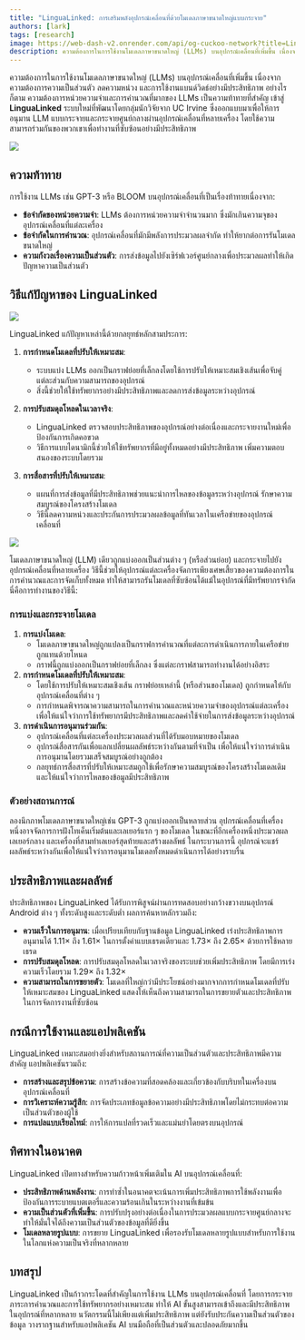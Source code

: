 ```yaml
---
title: "LinguaLinked: การเสริมพลังอุปกรณ์เคลื่อนที่ด้วยโมเดลภาษาขนาดใหญ่แบบกระจาย"
authors: [lark]
tags: [research]
image: https://web-dash-v2.onrender.com/api/og-cuckoo-network?title=LinguaLinked%3A%20%E0%B8%81%E0%B8%B2%E0%B8%A3%E0%B9%80%E0%B8%AA%E0%B8%A3%E0%B8%B4%E0%B8%A1%E0%B8%9E%E0%B8%A5%E0%B8%B1%E0%B8%87%E0%B8%AD%E0%B8%B8%E0%B8%9B%E0%B8%81%E0%B8%A3%E0%B8%93%E0%B9%8C%E0%B9%80%E0%B8%84%E0%B8%A5%E0%B8%B7%E0%B9%88%E0%B8%AD%E0%B8%99%E0%B8%97%E0%B8%B5%E0%B9%88%E0%B8%94%E0%B9%89%E0%B8%A7%E0%B8%A2%E0%B9%82%E0%B8%A1%E0%B9%80%E0%B8%94%E0%B8%A5%E0%B8%A0%E0%B8%B2%E0%B8%A9%E0%B8%B2%E0%B8%82%E0%B8%99%E0%B8%B2%E0%B8%94%E0%B9%83%E0%B8%AB%E0%B8%8D%E0%B9%88%E0%B9%81%E0%B8%9A%E0%B8%9A%E0%B8%81%E0%B8%A3%E0%B8%B0%E0%B8%88%E0%B8%B2%E0%B8%A2
description: ความต้องการในการใช้งานโมเดลภาษาขนาดใหญ่ (LLMs) บนอุปกรณ์เคลื่อนที่เพิ่มขึ้น เนื่องจากความต้องการความเป็นส่วนตัว ลดความหน่วง และการใช้งานแบนด์วิดธ์อย่างมีประสิทธิภาพ อย่างไรก็ตาม ความต้องการหน่วยความจำและการคำนวณที่มากของ LLMs เป็นความท้าทายที่สำคัญ
---
```


ความต้องการในการใช้งานโมเดลภาษาขนาดใหญ่ (LLMs) บนอุปกรณ์เคลื่อนที่เพิ่มขึ้น เนื่องจากความต้องการความเป็นส่วนตัว ลดความหน่วง และการใช้งานแบนด์วิดธ์อย่างมีประสิทธิภาพ อย่างไรก็ตาม ความต้องการหน่วยความจำและการคำนวณที่มากของ LLMs เป็นความท้าทายที่สำคัญ เข้าสู่ **LinguaLinked** ระบบใหม่ที่พัฒนาโดยกลุ่มนักวิจัยจาก UC Irvine ซึ่งออกแบบมาเพื่อให้การอนุมาน LLM แบบกระจายและกระจายศูนย์กลางผ่านอุปกรณ์เคลื่อนที่หลายเครื่อง โดยใช้ความสามารถร่วมกันของพวกเขาเพื่อทำงานที่ซับซ้อนอย่างมีประสิทธิภาพ

![](https://cuckoo-network.b-cdn.net/2024-07-08-lingualinked.webp)

## ความท้าทาย

การใช้งาน LLMs เช่น GPT-3 หรือ BLOOM บนอุปกรณ์เคลื่อนที่เป็นเรื่องท้าทายเนื่องจาก:
- **ข้อจำกัดของหน่วยความจำ**: LLMs ต้องการหน่วยความจำจำนวนมาก ซึ่งมักเกินความจุของอุปกรณ์เคลื่อนที่แต่ละเครื่อง
- **ข้อจำกัดในการคำนวณ**: อุปกรณ์เคลื่อนที่มักมีพลังการประมวลผลจำกัด ทำให้ยากต่อการรันโมเดลขนาดใหญ่
- **ความกังวลเรื่องความเป็นส่วนตัว**: การส่งข้อมูลไปยังเซิร์ฟเวอร์ศูนย์กลางเพื่อประมวลผลทำให้เกิดปัญหาความเป็นส่วนตัว

## วิธีแก้ปัญหาของ LinguaLinked

![](https://cuckoo-network.b-cdn.net/lingualinked.webp)

LinguaLinked แก้ปัญหาเหล่านี้ด้วยกลยุทธ์หลักสามประการ:

1. **การกำหนดโมเดลที่ปรับให้เหมาะสม**:
   - ระบบแบ่ง LLMs ออกเป็นกราฟย่อยที่เล็กลงโดยใช้การปรับให้เหมาะสมเชิงเส้นเพื่อจับคู่แต่ละส่วนกับความสามารถของอุปกรณ์
   - สิ่งนี้ช่วยให้ใช้ทรัพยากรอย่างมีประสิทธิภาพและลดการส่งข้อมูลระหว่างอุปกรณ์

2. **การปรับสมดุลโหลดในเวลาจริง**:
   - LinguaLinked ตรวจสอบประสิทธิภาพของอุปกรณ์อย่างต่อเนื่องและกระจายงานใหม่เพื่อป้องกันการเกิดคอขวด
   - วิธีการแบบไดนามิกนี้ช่วยให้ใช้ทรัพยากรที่มีอยู่ทั้งหมดอย่างมีประสิทธิภาพ เพิ่มความตอบสนองของระบบโดยรวม

3. **การสื่อสารที่ปรับให้เหมาะสม**:
   - แผนที่การส่งข้อมูลที่มีประสิทธิภาพช่วยแนะนำการไหลของข้อมูลระหว่างอุปกรณ์ รักษาความสมบูรณ์ของโครงสร้างโมเดล
   - วิธีนี้ลดความหน่วงและประกันการประมวลผลข้อมูลที่ทันเวลาในเครือข่ายของอุปกรณ์เคลื่อนที่

![](https://cuckoo-network.b-cdn.net/lingualinked-lb.webp)

โมเดลภาษาขนาดใหญ่ (LLM) เดียวถูกแบ่งออกเป็นส่วนต่าง ๆ (หรือส่วนย่อย) และกระจายไปยังอุปกรณ์เคลื่อนที่หลายเครื่อง วิธีนี้ช่วยให้อุปกรณ์แต่ละเครื่องจัดการเพียงเศษเสี้ยวของความต้องการในการคำนวณและการจัดเก็บทั้งหมด ทำให้สามารถรันโมเดลที่ซับซ้อนได้แม้ในอุปกรณ์ที่มีทรัพยากรจำกัด นี่คือการทำงานของวิธีนี้:

### การแบ่งและกระจายโมเดล

1. **การแบ่งโมเดล**:
   - โมเดลภาษาขนาดใหญ่ถูกแปลงเป็นกราฟการคำนวณที่แต่ละการดำเนินการภายในเครือข่ายถูกแทนด้วยโหนด
   - กราฟนี้ถูกแบ่งออกเป็นกราฟย่อยที่เล็กลง ซึ่งแต่ละกราฟสามารถทำงานได้อย่างอิสระ
2. **การกำหนดโมเดลที่ปรับให้เหมาะสม**:
   - โดยใช้การปรับให้เหมาะสมเชิงเส้น กราฟย่อยเหล่านี้ (หรือส่วนของโมเดล) ถูกกำหนดให้กับอุปกรณ์เคลื่อนที่ต่าง ๆ
   - การกำหนดพิจารณาความสามารถในการคำนวณและหน่วยความจำของอุปกรณ์แต่ละเครื่อง เพื่อให้แน่ใจว่าการใช้ทรัพยากรมีประสิทธิภาพและลดค่าใช้จ่ายในการส่งข้อมูลระหว่างอุปกรณ์
3. **การดำเนินการอนุมานร่วมกัน**:
   - อุปกรณ์เคลื่อนที่แต่ละเครื่องประมวลผลส่วนที่ได้รับมอบหมายของโมเดล
   - อุปกรณ์สื่อสารกันเพื่อแลกเปลี่ยนผลลัพธ์ระหว่างกันตามที่จำเป็น เพื่อให้แน่ใจว่าการดำเนินการอนุมานโดยรวมเสร็จสมบูรณ์อย่างถูกต้อง
   - กลยุทธ์การสื่อสารที่ปรับให้เหมาะสมถูกใช้เพื่อรักษาความสมบูรณ์ของโครงสร้างโมเดลเดิมและให้แน่ใจว่าการไหลของข้อมูลมีประสิทธิภาพ

### ตัวอย่างสถานการณ์

ลองนึกภาพโมเดลภาษาขนาดใหญ่เช่น GPT-3 ถูกแบ่งออกเป็นหลายส่วน อุปกรณ์เคลื่อนที่เครื่องหนึ่งอาจจัดการการฝังโทเค็นเริ่มต้นและเลเยอร์แรก ๆ ของโมเดล ในขณะที่อีกเครื่องหนึ่งประมวลผลเลเยอร์กลาง และเครื่องที่สามทำเลเยอร์สุดท้ายและสร้างผลลัพธ์ ในกระบวนการนี้ อุปกรณ์จะแชร์ผลลัพธ์ระหว่างกันเพื่อให้แน่ใจว่าการอนุมานโมเดลทั้งหมดดำเนินการได้อย่างราบรื่น

## ประสิทธิภาพและผลลัพธ์

ประสิทธิภาพของ LinguaLinked ได้รับการพิสูจน์ผ่านการทดสอบอย่างกว้างขวางบนอุปกรณ์ Android ต่าง ๆ ทั้งระดับสูงและระดับต่ำ ผลการค้นหาหลักรวมถึง:

- **ความเร็วในการอนุมาน**: เมื่อเปรียบเทียบกับฐานข้อมูล LinguaLinked เร่งประสิทธิภาพการอนุมานได้ 1.11× ถึง 1.61× ในการตั้งค่าแบบเธรดเดียวและ 1.73× ถึง 2.65× ด้วยการใช้หลายเธรด
- **การปรับสมดุลโหลด**: การปรับสมดุลโหลดในเวลาจริงของระบบช่วยเพิ่มประสิทธิภาพ โดยมีการเร่งความเร็วโดยรวม 1.29× ถึง 1.32×
- **ความสามารถในการขยายตัว**: โมเดลที่ใหญ่กว่ามีประโยชน์อย่างมากจากการกำหนดโมเดลที่ปรับให้เหมาะสมของ LinguaLinked แสดงให้เห็นถึงความสามารถในการขยายตัวและประสิทธิภาพในการจัดการงานที่ซับซ้อน

## กรณีการใช้งานและแอปพลิเคชัน

LinguaLinked เหมาะสมอย่างยิ่งสำหรับสถานการณ์ที่ความเป็นส่วนตัวและประสิทธิภาพมีความสำคัญ แอปพลิเคชันรวมถึง:

- **การสร้างและสรุปข้อความ**: การสร้างข้อความที่สอดคล้องและเกี่ยวข้องกับบริบทในเครื่องบนอุปกรณ์เคลื่อนที่
- **การวิเคราะห์ความรู้สึก**: การจัดประเภทข้อมูลข้อความอย่างมีประสิทธิภาพโดยไม่กระทบต่อความเป็นส่วนตัวของผู้ใช้
- **การแปลแบบเรียลไทม์**: การให้การแปลที่รวดเร็วและแม่นยำโดยตรงบนอุปกรณ์

## ทิศทางในอนาคต

LinguaLinked เปิดทางสำหรับความก้าวหน้าเพิ่มเติมใน AI บนอุปกรณ์เคลื่อนที่:

- **ประสิทธิภาพด้านพลังงาน**: การทำซ้ำในอนาคตจะเน้นการเพิ่มประสิทธิภาพการใช้พลังงานเพื่อป้องกันการระบายแบตเตอรี่และความร้อนเกินในระหว่างงานที่เข้มข้น
- **ความเป็นส่วนตัวที่เพิ่มขึ้น**: การปรับปรุงอย่างต่อเนื่องในการประมวลผลแบบกระจายศูนย์กลางจะทำให้มั่นใจได้ถึงความเป็นส่วนตัวของข้อมูลที่ดียิ่งขึ้น
- **โมเดลหลายรูปแบบ**: การขยาย LinguaLinked เพื่อรองรับโมเดลหลายรูปแบบสำหรับการใช้งานในโลกแห่งความเป็นจริงที่หลากหลาย

## บทสรุป

LinguaLinked เป็นก้าวกระโดดที่สำคัญในการใช้งาน LLMs บนอุปกรณ์เคลื่อนที่ โดยการกระจายภาระการคำนวณและการใช้ทรัพยากรอย่างเหมาะสม ทำให้ AI ขั้นสูงสามารถเข้าถึงและมีประสิทธิภาพในอุปกรณ์ที่หลากหลาย นวัตกรรมนี้ไม่เพียงแต่เพิ่มประสิทธิภาพ แต่ยังรับประกันความเป็นส่วนตัวของข้อมูล วางรากฐานสำหรับแอปพลิเคชัน AI บนมือถือที่เป็นส่วนตัวและปลอดภัยมากขึ้น